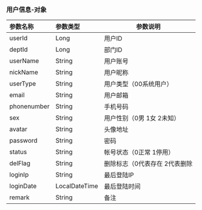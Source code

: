 ### 用户信息-对象

|  参数名称       |   参数类型    |  参数说明     |
|  :----         |  :-----      |  -----       |
|  userId     |  Long     |  用户ID   |
|  deptId     |  Long     |  部门ID   |
|  userName     |  String     |  用户账号   |
|  nickName     |  String     |  用户昵称   |
|  userType     |  String     |  用户类型（00系统用户）   |
|  email     |  String     |  用户邮箱   |
|  phonenumber     |  String     |  手机号码   |
|  sex     |  String     |  用户性别（0男 1女 2未知）   |
|  avatar     |  String     |  头像地址   |
|  password     |  String     |  密码   |
|  status     |  String     |  帐号状态（0正常 1停用）   |
|  delFlag     |  String     |  删除标志（0代表存在 2代表删除   |
|  loginIp     |  String     |  最后登陆IP   |
|  loginDate     |  LocalDateTime     |  最后登陆时间   |
|  remark     |  String     |  备注   |
